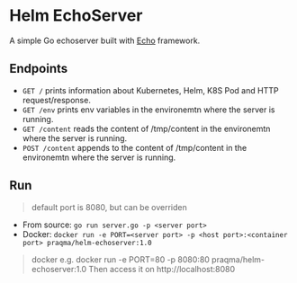 # Helm EchoServer

A simple Go echoserver built with [Echo](https://github.com/labstack/echo) framework.

## Endpoints
- `GET /` prints information about Kubernetes, Helm, K8S Pod and HTTP request/response. 
- `GET /env` prints env variables in the environemtn where the server is running.
- `GET /content` reads the content of /tmp/content in the environemtn where the server is running.
- `POST /content` appends to the content of /tmp/content in the environemtn where the server is running.

## Run
> default port is 8080, but can be overriden 

- From source: `go run server.go -p <server port>`
- Docker: `docker run -e PORT=<server port> -p <host port>:<container port> praqma/helm-echoserver:1.0`

> docker e.g. docker run -e PORT=80 -p 8080:80 praqma/helm-echoserver:1.0 
> Then access it on http://localhost:8080
